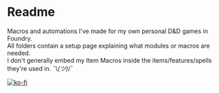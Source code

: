 # Readme
Macros and automations I've made for my own personal D&D games in Foundry.  
All folders contain a setup page explaining what modules or macros are needed.  
I don't generally embed my Item Macros inside the items/features/spells they're used in. ¯\\_(ツ)_/¯  

[![ko-fi](https://ko-fi.com/img/githubbutton_sm.svg)](https://ko-fi.com/O5O5G582S)
